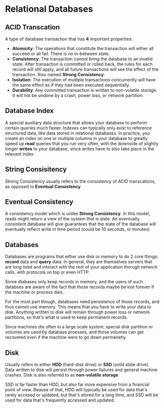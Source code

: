 # Relational Databases

## ACID Transcation

A type of database transaction that has **4** important properties:

- **Atomicity**: The operations that constitute the transaction will either all succeed or all fail. There is no in-between state.
- **Consistency**: The transaction cannot bring the database to an invalid state. After transaction is committed or rolled back, the rules for each record will still apply, and all future transactions will see the effect of the transaction. Also named **Strong Consistency**.
- **Isolation**: The execution of multiple transactions concurrently will have the same effect as if they had been executed sequentially.
- **Durability**: Any committed transaction is written to non-volatile storage. It will not be undone by a crash, power loss, or network partition.

## Database Index

A special auxiliary data structure that allows your database to perform certain queries much faster. Indexes can typically only exist to reference structured data, like data stored in relational databases. In practice, you create an index on one or multiple columns in your database to greatly speed up **read** queries that you run very often, with the downside of slightly longer **writes** to your database, since writes have to also take place in the relevant index

## String Consisitency

Strong Consistency usually refers to the consistency of ACID transcations, as opposed to **Eventual Consistency**

## Eventual Consistency

A consistency model which is unlike **Strong Consistency**. In this model, reads might return a view of the system that is stale. An eventually consistent database will give guarantees that the state of the database will eventually reflect write in time period (could be 10 seconds, or minutes)

## Databases

Databases are programs that either use disk or memory to do 2 core things: **record** data and **query** data. In general, they are themselves servers that are long lived and interact with the rest of your application thorugh network calls, with protocols on top or even HTTP.

Some dtabases only keep records in memory, and the users of such databses are aware of the fact that those records maybe be lost forever if the machine or process dies.

For the most part though, databases need persistence of those records, and thus cannot use memory. This means that you have to write your data to disk. Anything written to disk will remain through power loss or network partitions, so that's what is used to keep permanent records.

Since machines die often in a large scale system, special disk partition or volumes are used by database proesses, and those volumes can get recovered even if the machine were to go down permanetly.

## Disk

Usually refers to either **HDD** (hard-disk drive) or **SSD** (solid state drive). Data written to disk will persist through power failures and general machine crashes. Disk is also referred to as **non-volatile storage**.

SSD is far faster than HDD, but also far more expensive from a financial point of view. Beause of that, HDD will typically be used for data that's rarely accesed or updated, but that's stored for a long time, and SSD will be used for data that's frequently accessed and updated.
